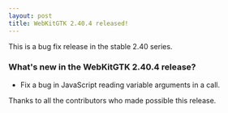 ```yaml
---
layout: post
title: WebKitGTK 2.40.4 released!
---
```


This is a bug fix release in the stable 2.40 series.

### What's new in the WebKitGTK 2.40.4 release?

 - Fix a bug in JavaScript reading variable arguments in a call.

Thanks to all the contributors who made possible this release.
